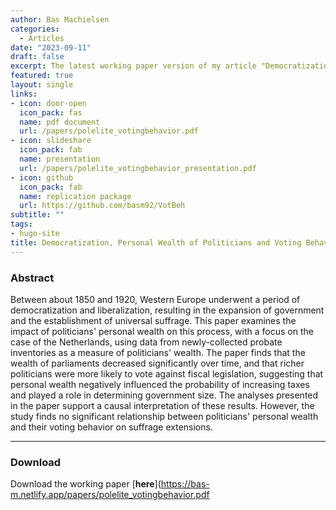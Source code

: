 ```yaml
---
author: Bas Machielsen
categories:
  - Articles
date: "2023-09-11"
draft: false
excerpt: The latest working paper version of my article "Democratization, Personal Wealth of Politicians and Voting Behavior" 
featured: true
layout: single
links:
- icon: door-open
  icon_pack: fas
  name: pdf document
  url: /papers/polelite_votingbehavior.pdf
- icon: slideshare
  icon_pack: fab
  name: presentation
  url: /papers/polelite_votingbehavior_presentation.pdf
- icon: github
  icon_pack: fab
  name: replication package
  url: https://github.com/basm92/VotBeh
subtitle: ""
tags:
- hugo-site
title: Democratization, Personal Wealth of Politicians and Voting Behavior
---
```


### Abstract

Between about 1850 and 1920, Western Europe underwent a period of democratization and liberalization, resulting in the expansion of government and the establishment of universal suffrage. This paper examines the impact of politicians' personal wealth on this process, with a focus on the case of the Netherlands, using data from newly-collected probate inventories as a measure of politicians' wealth. The paper finds that the wealth of parliaments decreased significantly over time, and that richer politicians were more likely to vote against fiscal legislation, suggesting that personal wealth negatively influenced the probability of increasing taxes and played a role in determining government size. The analyses presented in the paper support a causal interpretation of these results. However, the study finds no significant relationship between politicians' personal wealth and their voting behavior on suffrage extensions.

---

### Download

Download the working paper [**here**](https://bas-m.netlify.app/papers/polelite_votingbehavior.pdf
  